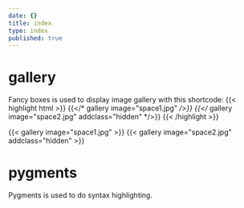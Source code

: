 ```yaml
---
date: {}
title: index
type: index
published: true
---
```


# gallery

Fancy boxes is used to display image gallery with this shortcode:
{{< highlight html >}}
{{</* gallery image="space1.jpg" */>}}
{{</* gallery image="space2.jpg" addclass="hidden" */>}}
{{< /highlight >}}

{{< gallery image="space1.jpg" >}}
{{< gallery image="space2.jpg" addclass="hidden" >}}

# pygments

Pygments is used to do syntax highlighting.
